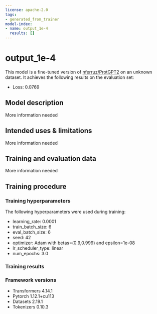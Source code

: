 ```yaml
---
license: apache-2.0
tags:
- generated_from_trainer
model-index:
- name: output_1e-4
  results: []
---
```


<!-- This model card has been generated automatically according to the information the Trainer had access to. You
should probably proofread and complete it, then remove this comment. -->

# output_1e-4

This model is a fine-tuned version of [nferruz/ProtGPT2](https://huggingface.co/nferruz/ProtGPT2) on an unknown dataset.
It achieves the following results on the evaluation set:
- Loss: 0.0769

## Model description

More information needed

## Intended uses & limitations

More information needed

## Training and evaluation data

More information needed

## Training procedure

### Training hyperparameters

The following hyperparameters were used during training:
- learning_rate: 0.0001
- train_batch_size: 6
- eval_batch_size: 6
- seed: 42
- optimizer: Adam with betas=(0.9,0.999) and epsilon=1e-08
- lr_scheduler_type: linear
- num_epochs: 3.0

### Training results



### Framework versions

- Transformers 4.14.1
- Pytorch 1.12.1+cu113
- Datasets 2.19.1
- Tokenizers 0.10.3

